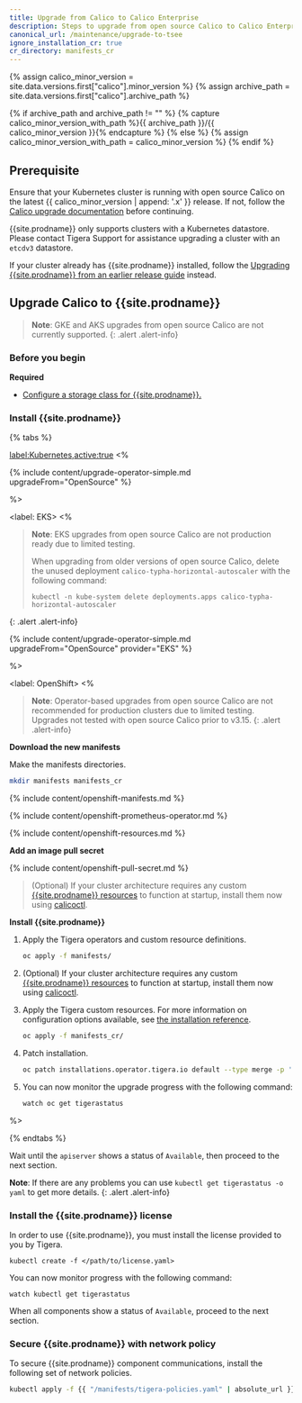 ```yaml
---
title: Upgrade from Calico to Calico Enterprise
description: Steps to upgrade from open source Calico to Calico Enterprise.
canonical_url: /maintenance/upgrade-to-tsee
ignore_installation_cr: true
cr_directory: manifests_cr
---
```


{% assign calico_minor_version = site.data.versions.first["calico"].minor_version %}
{% assign archive_path = site.data.versions.first["calico"].archive_path %}

{% if archive_path and archive_path != "" %}
{% capture calico_minor_version_with_path %}{{ archive_path }}/{{ calico_minor_version }}{% endcapture %}
{% else %}
{% assign calico_minor_version_with_path = calico_minor_version %}
{% endif %}

## Prerequisite

Ensure that your Kubernetes cluster is running with open source Calico on the latest {{ calico_minor_version | append: '.x' }} release.
If not, follow the [Calico upgrade documentation](https://docs.projectcalico.org/{{calico_minor_version_with_path}}/maintenance/kubernetes-upgrade) before continuing.

{{site.prodname}} only supports clusters with a Kubernetes datastore.
Please contact Tigera Support for assistance upgrading a cluster with an `etcdv3` datastore.

If your cluster already has {{site.prodname}} installed, follow the [Upgrading {{site.prodname}} from an earlier release guide]({{site.baseurl}}/maintenance/kubernetes-upgrade-tsee) instead.


## Upgrade Calico to {{site.prodname}}

> **Note**: GKE and AKS upgrades from open source Calico are not currently supported.
{: .alert .alert-info}

### Before you begin

**Required**

- [Configure a storage class for {{site.prodname}}.]({{site.baseurl}}/getting-started/create-storage)

### Install {{site.prodname}}

{% tabs %}

<label:Kubernetes,active:true>
<%

{% include content/upgrade-operator-simple.md upgradeFrom="OpenSource" %}

%>

<label: EKS>
<%

> **Note**: EKS upgrades from open source Calico are not production ready due to limited testing.
>
> When upgrading from older versions of open source Calico, delete the unused
> deployment `calico-typha-horizontal-autoscaler` with the following command:
>  ```
>  kubectl -n kube-system delete deployments.apps calico-typha-horizontal-autoscaler
>  ```
{: .alert .alert-info}

{% include content/upgrade-operator-simple.md upgradeFrom="OpenSource" provider="EKS" %}

%>

<label: OpenShift>
<%

> **Note**: Operator-based upgrades from open source Calico are not recommended for production clusters due to limited testing. Upgrades not tested with open source Calico prior to v3.15.
{: .alert .alert-info}

__Download the new manifests__

Make the manifests directories.

```bash
mkdir manifests manifests_cr
```

{% include content/openshift-manifests.md %}

{% include content/openshift-prometheus-operator.md %}

{% include content/openshift-resources.md %}

__Add an image pull secret__

{% include content/openshift-pull-secret.md %}

> (Optional) If your cluster architecture requires any custom [{{site.prodname}} resources]({{site.baseurl}}/reference/resources) to function at startup, install them now using [calicoctl]({{site.baseurl}}/reference/calicoctl/overview).

__Install {{site.prodname}}__

1. Apply the Tigera operators and custom resource definitions.

   ```bash
   oc apply -f manifests/
   ```

2. (Optional) If your cluster architecture requires any custom [{{site.prodname}} resources]({{site.baseurl}}/reference/resources) to function at startup, install them now using [calicoctl]({{site.baseurl}}/reference/calicoctl/overview).

3. Apply the Tigera custom resources. For more information on configuration options available, see [the installation reference]({{site.baseurl}}/reference/installation/api).

   ```bash
   oc apply -f manifests_cr/
   ```

4. Patch installation.

   ```bash
   oc patch installations.operator.tigera.io default --type merge -p '{"spec":{"variant":"TigeraSecureEnterprise","imagePullSecrets":[{"name":"tigera-pull-secret"}]}}'
   ```

5. You can now monitor the upgrade progress with the following command:

   ```bash
   watch oc get tigerastatus
   ```

%>

{% endtabs %}

Wait until the `apiserver` shows a status of `Available`, then proceed to the next section.

**Note**: If there are any problems you can use `kubectl get tigerastatus -o yaml` to get more details.
{: .alert .alert-info}

### Install the {{site.prodname}} license

In order to use {{site.prodname}}, you must install the license provided to you by Tigera.

```
kubectl create -f </path/to/license.yaml>
```

You can now monitor progress with the following command:

```
watch kubectl get tigerastatus
```

When all components show a status of `Available`, proceed to the next section.

### Secure {{site.prodname}} with network policy

To secure {{site.prodname}} component communications, install the following set of network policies.

```bash
kubectl apply -f {{ "/manifests/tigera-policies.yaml" | absolute_url }}
```
